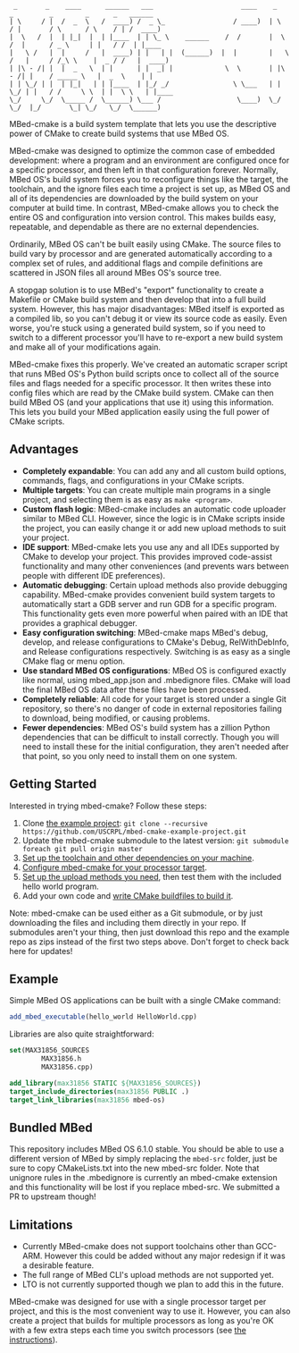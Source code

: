 ```
 _       _    ____      ______   ___                      ____    _       _         _        _      _   ______ 
| \     / |  /  _  \   /  ____) /  _ \_                 / ____)  | \     / |       / \      / \    / | /  ____)
|  \   /  |  | |_|  |  | |____  | | \_ \    ______    /  /       |  \   /  |      / _ \     | |   / /  | |____ 
|   \ /   |  |     /   |  ____) | |   | |  (______)  |  |        |   \ /   |     / /_\ \    |  _ / /   |  ____)
| |\ - /| |  |  _   \  | |      | |  _| |             \  \       | |\ - /| |    / _____ \   |  _  \    | |     
| | \_/ | |  | |_|   | | |____  | |_/ _/                \ \___   | | \_/ | |   / /     \ \  | |  \ \   | |____ 
\_/     \_/  \_____ /  \______) \___ /                   \____)  \_/     \_/  |_/       \_| \_/   \_/  \______)
```

MBed-cmake is a build system template that lets you use the descriptive power of CMake to create build systems that use MBed OS.  

MBed-cmake was designed to optimize the common case of embedded development: where a program and an environment are configured once for a specific processor, and then left in that configuration forever.  Normally, MBed OS's build system forces you to reconfigure things like the target, the toolchain, and the ignore files each time a project is set up, as MBed OS and all of its dependencies are downloaded by the build system on your computer at build time.  In contrast, MBed-cmake allows you to check the entire OS and configuration into version control.  This makes builds easy, repeatable, and dependable as there are no external dependencies.

Ordinarily, MBed OS can't be built easily using CMake.  The source files to build vary by processor and are generated automatically according to a complex set of rules, and additional flags and compile definitions are scattered in JSON files all around MBes OS's source tree.  

A stopgap solution is to use MBed's "export" functionality to create a Makefile or CMake build system and then develop that into a full build system.  However, this has major disadvantages: MBed itself is exported as a compiled lib, so you can't debug it or view its source code as easily.  Even worse, you're stuck using a generated build system, so if you need to switch to a different processor you'll have to re-export a new build system and make all of your modifications again.

MBed-cmake fixes this properly.  We've created an automatic scraper script that runs MBed OS's Python build scripts once to collect all of the source files and flags needed for a specific processor.  It then writes these into config files which are read by the CMake build system.  CMake can then build MBed OS (and your applications that use it) using this information.  This lets you build your MBed application easily using the full power of CMake scripts.

## Advantages 
- **Completely expandable**: You can add any and all custom build options, commands, flags, and configurations in your CMake scripts.
- **Multiple targets**: You can create multiple main programs in a single project, and selecting them is as easy as `make <program>`.
- **Custom flash logic**: MBed-cmake includes an automatic code uploader similar to MBed CLI.  However, since the logic is in CMake scripts inside the project, you can easily change it or add new upload methods to suit your project.
- **IDE support**: MBed-cmake lets you use any and all IDEs supported by CMake to develop your project.  This provides improved code-assist functionality and many other conveniences (and prevents wars between people with different IDE preferences).
- **Automatic debugging**: Certain upload methods also provide debugging capability.  MBed-cmake provides convenient build system targets to automatically start a GDB server and run GDB for a specific program.  This functionality gets even more powerful when paired with an IDE that provides a graphical debugger.
- **Easy configuration switching**: MBed-cmake maps MBed's debug, develop, and release configurations to CMake's Debug, RelWithDebInfo, and Release configurations respectively.  Switching is as easy as a single CMake flag or menu option.
- **Use standard MBed OS configurations**: MBed OS is configured exactly like normal, using mbed_app.json and .mbedignore files.  CMake will load the final MBed OS data after these files have been processed.
- **Completely reliable**: All code for your target is stored under a single Git repository, so there's no danger of code in external repositories failing to download, being modified, or causing problems.
- **Fewer dependencies**: MBed OS's build system has a zillion Python dependencies that can be difficult to install correctly.  Though you will need to install these for the initial configuration, they aren't needed after that point, so you only need to install them on one system.

## Getting Started
Interested in trying mbed-cmake?  Follow these steps:
1. Clone [the example project](https://github.com/USCRPL/mbed-cmake-example-project): `git clone --recursive https://github.com/USCRPL/mbed-cmake-example-project.git`
1. Update the mbed-cmake submodule to the latest version: `git submodule foreach git pull origin master`
2. [Set up the toolchain and other dependencies on your machine](https://github.com/USCRPL/mbed-cmake/wiki/Toolchain-Setup).
3. [Configure mbed-cmake for your processor target](https://github.com/USCRPL/mbed-cmake/wiki/Project-Configuration).
4. [Set up the upload methods you need](https://github.com/USCRPL/mbed-cmake/wiki/Upload-Methods), then test them with the included hello world program.
5. Add your own code and [write CMake buildfiles to build it](https://github.com/USCRPL/mbed-cmake/wiki/CMake-Cookbook).

Note: mbed-cmake can be used either as a Git submodule, or by just downloading the files and including them directly in your repo.  If submodules aren't your thing, then just download this repo and the example repo as zips instead of the first two steps above.  Don't forget to check back here for updates!

## Example
Simple MBed OS applications can be built with a single CMake command:
```cmake
add_mbed_executable(hello_world HelloWorld.cpp)
```

Libraries are also quite straightforward:
```cmake
set(MAX31856_SOURCES
        MAX31856.h
        MAX31856.cpp)

add_library(max31856 STATIC ${MAX31856_SOURCES})
target_include_directories(max31856 PUBLIC .)
target_link_libraries(max31856 mbed-os)
```

## Bundled MBed
This repository includes MBed OS 6.1.0 stable. 
You should be able to use a different version of MBed by simply replacing the `mbed-src` folder, just be sure to copy CMakeLists.txt into the new mbed-src folder.  Note that unignore rules in the .mbedignore is currently an mbed-cmake extension and this functionality will be lost if you replace mbed-src.  We submitted a PR to upstream though!

## Limitations
- Currently MBed-cmake does not support toolchains other than GCC-ARM.  However this could be added without any major redesign if it was a desirable feature.
- The full range of MBed CLI's upload methods are not supported yet.
- LTO is not currently supported though we plan to add this in the future.

MBed-cmake was designed for use with a single processor target per project, and this is the most convenient way to use it.  However, you can also create a project that builds for multiple processors as long as you're OK with a few extra steps each time you switch processors (see [the instructions](https://github.com/USCRPL/mbed-cmake/wiki/Project-Configuration)).
